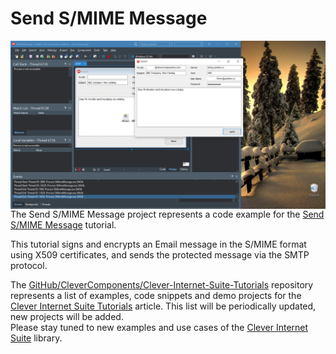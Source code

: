 # Send S/MIME Message

<img align="left" src="Smime.jpg"/>

The Send S/MIME Message project represents a code example for the [Send S/MIME Message](https://www.clevercomponents.com/portal/kb/a150/send-s-mime-message.aspx) tutorial.   

This tutorial signs and encrypts an Email message in the S/MIME format using X509 certificates, and sends the protected message via the SMTP protocol.

The [GitHub/CleverComponents/Clever-Internet-Suite-Tutorials](https://github.com/CleverComponents/Clever-Internet-Suite-Tutorials) repository represents a list of examples, code snippets and demo projects for the [Clever Internet Suite Tutorials](https://www.clevercomponents.com/articles/article035/) article. This list will be periodically updated, new projects will be added.   
Please stay tuned to new examples and use cases of the [Clever Internet Suite](https://www.clevercomponents.com/products/inetsuite/) library.
